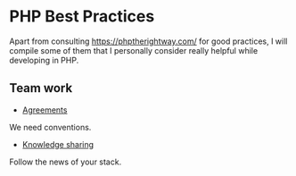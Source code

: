 # PHP Best Practices

Apart from consulting https://phptherightway.com/ for good practices, I will compile some of them that I personally consider really helpful while developing in PHP.

## Team work

* [Agreements](agreements.md) 

We need conventions. 

* [Knowledge sharing](knowledge-sharing.md) 

Follow the news of your stack.

